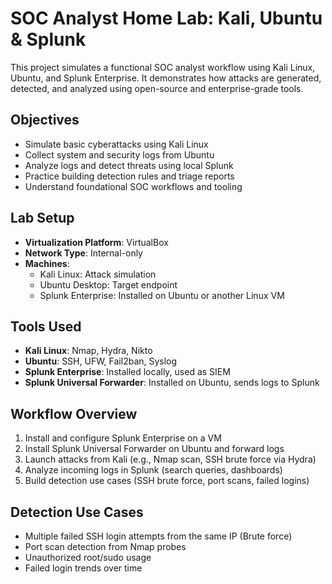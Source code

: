 # SOC Analyst Home Lab: Kali, Ubuntu & Splunk

This project simulates a functional SOC analyst workflow using Kali Linux, Ubuntu, and Splunk Enterprise. It demonstrates how attacks are generated, detected, and analyzed using open-source and enterprise-grade tools.

## Objectives

- Simulate basic cyberattacks using Kali Linux
- Collect system and security logs from Ubuntu
- Analyze logs and detect threats using local Splunk
- Practice building detection rules and triage reports
- Understand foundational SOC workflows and tooling

## Lab Setup

- **Virtualization Platform**: VirtualBox
- **Network Type**: Internal-only
- **Machines**:
  - Kali Linux: Attack simulation
  - Ubuntu Desktop: Target endpoint
  - Splunk Enterprise: Installed on Ubuntu or another Linux VM

## Tools Used

- **Kali Linux**: Nmap, Hydra, Nikto
- **Ubuntu**: SSH, UFW, Fail2ban, Syslog
- **Splunk Enterprise**: Installed locally, used as SIEM
- **Splunk Universal Forwarder**: Installed on Ubuntu, sends logs to Splunk

## Workflow Overview

1. Install and configure Splunk Enterprise on a VM
2. Install Splunk Universal Forwarder on Ubuntu and forward logs
3. Launch attacks from Kali (e.g., Nmap scan, SSH brute force via Hydra)
4. Analyze incoming logs in Splunk (search queries, dashboards)
5. Build detection use cases (SSH brute force, port scans, failed logins)

## Detection Use Cases

- Multiple failed SSH login attempts from the same IP (Brute force)
- Port scan detection from Nmap probes
- Unauthorized root/sudo usage
- Failed login trends over time
